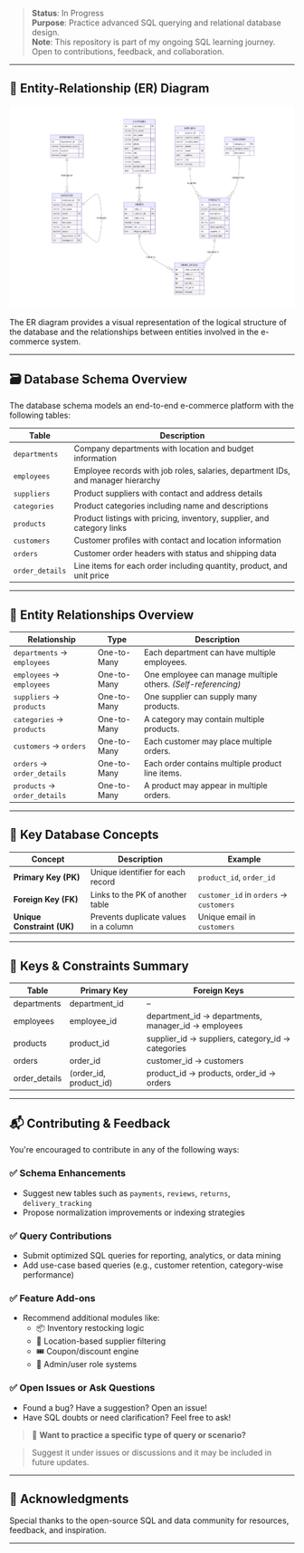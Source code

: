 > **Status**: In Progress  
> **Purpose**: Practice advanced SQL querying and relational database design.  
> **Note**: This repository is part of my ongoing SQL learning journey. Open to contributions, feedback, and collaboration.

---

## 🧱 Entity-Relationship (ER) Diagram

<!-- Replace this with your actual ER diagram path or image -->

![ER Diagram](./er-diagram-screenshot.jpg)

The ER diagram provides a visual representation of the logical structure of the database and the relationships between entities involved in the e-commerce system.

---

## 🗃️ Database Schema Overview

The database schema models an end-to-end e-commerce platform with the following tables:

| Table           | Description                                                             |
|----------------|-------------------------------------------------------------------------|
| `departments`  | Company departments with location and budget information                |
| `employees`     | Employee records with job roles, salaries, department IDs, and manager hierarchy   |
| `suppliers`    | Product suppliers with contact and address details                      |
| `categories`   | Product categories including name and descriptions                      |
| `products`     | Product listings with pricing, inventory, supplier, and category links  |
| `customers`    | Customer profiles with contact and location information                 |
| `orders`       | Customer order headers with status and shipping data                    |
| `order_details`| Line items for each order including quantity, product, and unit price   |

---

## 🔗 Entity Relationships Overview

| Relationship                  | Type         | Description                                          |
|------------------------------|--------------|------------------------------------------------------|
| `departments` → `employees`  | One-to-Many  | Each department can have multiple employees.         |
| `employees` → `employees`    | One-to-Many  | One employee can manage multiple others. *(Self-referencing)*|
| `suppliers` → `products`     | One-to-Many  | One supplier can supply many products.               |
| `categories` → `products`    | One-to-Many  | A category may contain multiple products.            |
| `customers` → `orders`       | One-to-Many  | Each customer may place multiple orders.             |
| `orders` → `order_details`   | One-to-Many  | Each order contains multiple product line items.     |
| `products` → `order_details` | One-to-Many  | A product may appear in multiple orders.             |

---

## 🔐 Key Database Concepts

| Concept                    | Description                                   | Example                                     |
|---------------------------|-----------------------------------------------|---------------------------------------------|
| **Primary Key (PK)**       | Unique identifier for each record             | `product_id`, `order_id`                    |
| **Foreign Key (FK)**       | Links to the PK of another table              | `customer_id` in `orders` → `customers`     |
| **Unique Constraint (UK)** | Prevents duplicate values in a column         | Unique email in `customers`                 |

---

## 🔑 Keys & Constraints Summary

| Table         | Primary Key     | Foreign Keys                                   |
|---------------|------------------|-----------------------------------------------|
| departments   | department_id    | –                                             |
| employees     | employee_id      | department_id → departments, manager_id → employees |
| products      | product_id       | supplier_id → suppliers, category_id → categories |
| orders        | order_id         | customer_id → customers                       |
| order_details | (order_id, product_id) | product_id → products, order_id → orders |

---

## 📬 Contributing & Feedback

You're encouraged to contribute in any of the following ways:

### ✅ Schema Enhancements
- Suggest new tables such as `payments`, `reviews`, `returns`, `delivery_tracking`
- Propose normalization improvements or indexing strategies

### ✅ Query Contributions
- Submit optimized SQL queries for reporting, analytics, or data mining
- Add use-case based queries (e.g., customer retention, category-wise performance)

### ✅ Feature Add-ons
- Recommend additional modules like:
  - 📦 Inventory restocking logic  
  - 📍 Location-based supplier filtering  
  - 🎟️ Coupon/discount engine  
  - 👤 Admin/user role systems  

### ✅ Open Issues or Ask Questions
- Found a bug? Have a suggestion? Open an issue!
- Have SQL doubts or need clarification? Feel free to ask!

> 💬 **Want to practice a specific type of query or scenario?**  

> Suggest it under issues or discussions and it may be included in future updates.

---

## 🙌 Acknowledgments

Special thanks to the open-source SQL and data community for resources, feedback, and inspiration.  

---